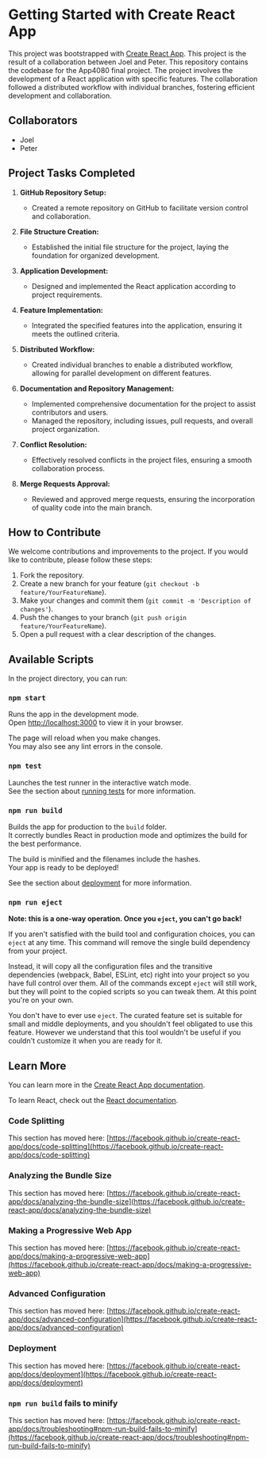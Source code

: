 # Getting Started with Create React App

This project was bootstrapped with [Create React App](https://github.com/facebook/create-react-app).
This project is the result of a collaboration between Joel and Peter.
This repository contains the codebase for the App4080 final project. The project involves the development of a React application with specific features. The collaboration followed a distributed workflow with individual branches, fostering efficient development and collaboration.

## Collaborators

- Joel
- Peter

## Project Tasks Completed

1. **GitHub Repository Setup:**

   - Created a remote repository on GitHub to facilitate version control and collaboration.

2. **File Structure Creation:**

   - Established the initial file structure for the project, laying the foundation for organized development.

3. **Application Development:**

   - Designed and implemented the React application according to project requirements.

4. **Feature Implementation:**

   - Integrated the specified features into the application, ensuring it meets the outlined criteria.

5. **Distributed Workflow:**

   - Created individual branches to enable a distributed workflow, allowing for parallel development on different features.

6. **Documentation and Repository Management:**

   - Implemented comprehensive documentation for the project to assist contributors and users.
   - Managed the repository, including issues, pull requests, and overall project organization.

7. **Conflict Resolution:**

   - Effectively resolved conflicts in the project files, ensuring a smooth collaboration process.

8. **Merge Requests Approval:**
   - Reviewed and approved merge requests, ensuring the incorporation of quality code into the main branch.

## How to Contribute

We welcome contributions and improvements to the project. If you would like to contribute, please follow these steps:

1. Fork the repository.
2. Create a new branch for your feature (`git checkout -b feature/YourFeatureName`).
3. Make your changes and commit them (`git commit -m 'Description of changes'`).
4. Push the changes to your branch (`git push origin feature/YourFeatureName`).
5. Open a pull request with a clear description of the changes.

## Available Scripts

In the project directory, you can run:

### `npm start`

Runs the app in the development mode.\
Open [http://localhost:3000](http://localhost:3000) to view it in your browser.

The page will reload when you make changes.\
You may also see any lint errors in the console.

### `npm test`

Launches the test runner in the interactive watch mode.\
See the section about [running tests](https://facebook.github.io/create-react-app/docs/running-tests) for more information.

### `npm run build`

Builds the app for production to the `build` folder.\
It correctly bundles React in production mode and optimizes the build for the best performance.

The build is minified and the filenames include the hashes.\
Your app is ready to be deployed!

See the section about [deployment](https://facebook.github.io/create-react-app/docs/deployment) for more information.

### `npm run eject`

**Note: this is a one-way operation. Once you `eject`, you can't go back!**

If you aren't satisfied with the build tool and configuration choices, you can `eject` at any time. This command will remove the single build dependency from your project.

Instead, it will copy all the configuration files and the transitive dependencies (webpack, Babel, ESLint, etc) right into your project so you have full control over them. All of the commands except `eject` will still work, but they will point to the copied scripts so you can tweak them. At this point you're on your own.

You don't have to ever use `eject`. The curated feature set is suitable for small and middle deployments, and you shouldn't feel obligated to use this feature. However we understand that this tool wouldn't be useful if you couldn't customize it when you are ready for it.

## Learn More

You can learn more in the [Create React App documentation](https://facebook.github.io/create-react-app/docs/getting-started).

To learn React, check out the [React documentation](https://reactjs.org/).

### Code Splitting

This section has moved here: [https://facebook.github.io/create-react-app/docs/code-splitting](https://facebook.github.io/create-react-app/docs/code-splitting)

### Analyzing the Bundle Size

This section has moved here: [https://facebook.github.io/create-react-app/docs/analyzing-the-bundle-size](https://facebook.github.io/create-react-app/docs/analyzing-the-bundle-size)

### Making a Progressive Web App

This section has moved here: [https://facebook.github.io/create-react-app/docs/making-a-progressive-web-app](https://facebook.github.io/create-react-app/docs/making-a-progressive-web-app)

### Advanced Configuration

This section has moved here: [https://facebook.github.io/create-react-app/docs/advanced-configuration](https://facebook.github.io/create-react-app/docs/advanced-configuration)

### Deployment

This section has moved here: [https://facebook.github.io/create-react-app/docs/deployment](https://facebook.github.io/create-react-app/docs/deployment)

### `npm run build` fails to minify

This section has moved here: [https://facebook.github.io/create-react-app/docs/troubleshooting#npm-run-build-fails-to-minify](https://facebook.github.io/create-react-app/docs/troubleshooting#npm-run-build-fails-to-minify)
